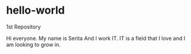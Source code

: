 # hello-world
1st Repository 

Hi everyone. 
My name is Serita And I work IT. 
IT is a field that I love and I am looking to grow in. 
